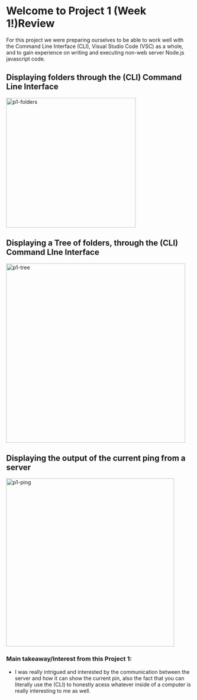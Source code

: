 # Welcome to Project 1 (Week 1!)Review

For this project we were preparing ourselves to be able to work well with the Command Line Interface (CLI), Visual Studio Code (VSC) as a whole, and to gain experience on writing and executing non-web server Node.js javascript code.


## Displaying folders through the (CLI) Command Line Interface
<img width="350" alt="p1-folders" src="https://user-images.githubusercontent.com/81718217/120874657-8e4ce800-c55c-11eb-8931-5f9b00046772.png">

## Displaying a Tree of folders, through the (CLI) Command LIne Interface
<img width="484" alt="p1-tree" src="https://user-images.githubusercontent.com/81718217/120874869-7f1a6a00-c55d-11eb-8c08-f9eb59da2992.png">

## Displaying the output of the current ping from a server
<img width="454" alt="p1-ping" src="https://user-images.githubusercontent.com/81718217/120874908-a96c2780-c55d-11eb-8d9a-ed15904932b3.png">

### Main takeaway/Interest from this Project 1:
   - I was really intrigued and interested by the communication between the server and how it can show the current pin, also the fact that you can literally use the (CLI) to honestly acess whatever inside of a computer is really interesting to me as well.




